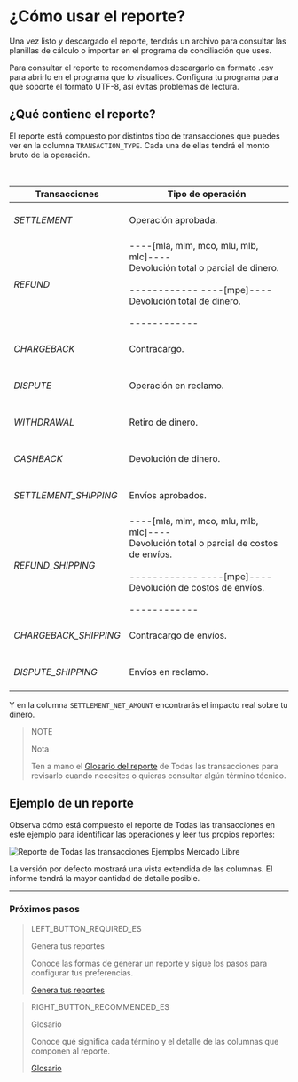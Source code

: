 
# ¿Cómo usar el reporte?

Una vez listo y descargado el reporte, tendrás un archivo para consultar las planillas de cálculo o importar en el programa de conciliación que uses.

Para consultar el reporte te recomendamos descargarlo en formato .csv para abrirlo en el programa que lo visualices. Configura tu programa para que soporte el formato UTF-8, así evitas problemas de lectura.

## ¿Qué contiene el reporte?

El reporte está compuesto por distintos tipo de transacciones que puedes ver en la columna `TRANSACTION_TYPE`. Cada una de ellas tendrá el monto bruto de la operación.

<br/>

| Transacciones | Tipo de operación |
| --- | --- |
| *SETTLEMENT* |<br/> Operación aprobada.<br/><br/>|
| *REFUND* | ----[mla, mlm, mco, mlu, mlb, mlc]---- <br/> Devolución total o parcial de dinero.<br/><br/> ------------ ----[mpe]---- <br/> Devolución total de dinero.<br/><br/> ------------ |
| *CHARGEBACK* |<br/> Contracargo.<br/><br/> |
| *DISPUTE* |<br/> Operación en reclamo.<br/><br/>|
| *WITHDRAWAL* |<br/> Retiro de dinero.<br/><br/>|
| *CASHBACK* |<br/> Devolución de dinero.<br/><br/> |
| *SETTLEMENT_SHIPPING* |<br/> Envíos aprobados.<br/><br/> |
| *REFUND_SHIPPING* | ----[mla, mlm, mco, mlu, mlb, mlc]---- <br/> Devolución total o parcial de costos de envíos.<br/><br/> ------------ ----[mpe]---- <br/> Devolución de costos de envíos.<br/><br/> ------------|
| *CHARGEBACK_SHIPPING* |<br/> Contracargo de envíos.<br/><br/> |
| *DISPUTE_SHIPPING* |<br/> Envíos en reclamo.<br/><br/> |


Y en la columna `SETTLEMENT_NET_AMOUNT` encontrarás el impacto real sobre tu dinero.

> NOTE
>
> Nota 
>
> Ten a mano el [Glosario del reporte](https://www.mercadopago[FAKER][URL][DOMAIN]/developers/es/guides/manage-account/reports/account-money/glossary) de Todas las transacciones para revisarlo cuando necesites o quieras consultar algún término técnico.

## Ejemplo de un reporte

Observa cómo está compuesto el reporte de Todas las transacciones en este ejemplo para identificar las operaciones y leer tus propios reportes:


![Reporte de Todas las transacciones Ejemplos Mercado Libre](/images/manage-account/reports/example-settlement-es.png)

La versión por defecto mostrará una vista extendida de las columnas. El informe tendrá la mayor cantidad de detalle posible.

<hr/>

### Próximos pasos

> LEFT_BUTTON_REQUIRED_ES
>
> Genera tus reportes
>
> Conoce las formas de generar un reporte y sigue los pasos para configurar tus preferencias.
>
> [Genera tus reportes](https://www.mercadopago[FAKER][URL][DOMAIN]/developers/es/guides/manage-account/reports/account-money/generate)

> RIGHT_BUTTON_RECOMMENDED_ES
>
> Glosario
>
> Conoce qué significa cada término y el detalle de las columnas que componen al reporte.
>
> [Glosario](https://www.mercadopago[FAKER][URL][DOMAIN]/developers/es/guides/manage-account/reports/account-money/glossary)
